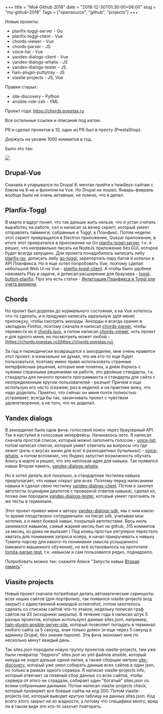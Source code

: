 +++
title = "Мой Github 2018"
date = "2018-12-30T01:30:00+06:00"
slug = "my-github-2018"
Tags = ["opensource", "github", "projects"]
+++

Новые проекты:

- planfix-toggl-server - Go
- planfix-toggl-client - Vue
- chords-viewer - Vue
- chords-parser - JS
- voice-list - Vue
- yandex-dialogs-client - Vue
- yandex-dialogs-whatis - JS
- yandex-dialogs-tester - JS
- hain-plugin-puttytray - JS
- viasite-projects - JS, Vue

Правки старых:

- site-discovery - Python
- ansible-role-zsh - YML

Проект года: https://chords.popstas.ru

Все остальные ссылки и описания под катом.

PR я сделал проектов в 10, один из PR был в престу (PrestaShop).

Держусь на уровне 1000 коммитов в год.

Было это так:

<img src="/images/2018-12/github-octocat.png" />
<!--more-->



## Drupal-Vue
Сначала я упарывался по Drupal 8, мечтая прийти к headless-сайтам с бэком на 8-ке и фронтом на Vue. Но Drupal не пошел. Январь-февраль вообще были не очень активные, не помню, что я делал.



## Planfix-Toggl
В марте я вдруг понял, что так дальше жить нельзя, что я устал считать выработку на работе, сел и написал за вечер скрипт, который умеет отправлять тайминги, собранные в Toggl, в Планфикс. Потом неделю этот скрипт превращался в Electron приложение, Quazar приложение, в итоге этот превратился в приложение на Go [planfix-toggl-server](https://github.com/viasite/planfix-toggl-server), т.к. я решил, что неправильно писать на NodeJs приложение без GUI, которое будет всегда запущено. Для проекта понадобилось написать либу [planfix-go](https://github.com/popstas/planfix-go), дописать либу [go-toggl](https://github.com/jason0x43/go-toggl), зарепортить пару багов и хотелок в API Планфикса. Но я еще хотел попробовать Vue, поэтому сделал небольшой Web UI на Vue - [planfix-toggl-client](https://github.com/viasite/planfix-toggl-client). А чтобы было удобнее нажимать Play в задаче, я дописал расширение для браузера - [toggl-button-planfix](https://github.com/viasite/toggl-button-planfix). Про это есть статья - [Интеграция Планфикса и Toggl для учета времени](/blog/2018/03/01/planfix-toggl-integration/).



## Chords
Но проект был доделан до нормального состояния, а на Vue хотелось что-то сделать, и я придумал написать идеальную (для меня) приложуху, чтобы смотреть аккорды. Аккорды я всегда хранил в закладках Firefox, поэтому сначала я написал [chords-parser](https://github.com/popstas/chords-parser), чтобы перевести их в [chords.json](https://raw.githubusercontent.com/popstas/chords-data/master/chords.json), а потом написал [chords-viewer](https://github.com/popstas/chords-viewer), хоть проект и для одного меня, но посмотреть может любой - [https://chords.popstas.ru](https://chords.popstas.ru).

За год я периодически возвращался к аккордилке, мне очень нравится этот проект: я изначально не думал, что им кто-то еще будет пользоваться, поэтому имею право использовать странные интерфейсные решения, которые мне понятны, а днём борюсь с чужими странными решениями на работе, это двойные стандарты, т.к. стандарты для личного проекта программиста и стандарты для сайта с неопределенным кругом пользователей - разные! Причем я еще использую его часто (скажем, раз в неделю) и на практике вижу, что надо доделать. Приятно, что сейчас он меня почти полностью устраивает, всегда бы так, заканчивать проект с чувством удовлетворения, а не того, что не доделал.



## Yandex dialogs
В аккордилке была одна фича: голосовой поиск через браузерный API. Так я наступил в голосовые интерфейсы. Начиналось лето. Я написал сначала простой список, который можно заполнять голосом - [voice-list](https://github.com/popstas/voice-list), потом написал список, который умеет отвечать на вопросы что где лежит (речь о вкусах жижи для есиг в разноцветных бутыльках) - [voice-whatis](https://github.com/popstas/voice-whatis), а потом вспомнил, что Яндекс запустил возможность обучать Алису в марте и решил, что это неплохая идея для навыка. Так появился навык Вторая память, [yandex-dialogs-whatis](https://github.com/popstas/yandex-dialogs-whatis).

Но я хотел делать всё локально, а стандартная тестилка навыка предполагает, что навык открыт для всех. Поэтому перед написанием навыка я сделал свою тестилку [yandex-dialogs-client](https://github.com/popstas/yandex-dialogs-client). Потом я захотел автотесты (сценарии диалогов с проверкой ответов навыка), сделал их, позже они породили [yandex-dialogs-tester](https://github.com/popstas/yandex-dialogs-tester), который умеет прогонять те же тесты в терминале.

Этот проект привел меня к автору [yandex-dialogs-sdk](https://github.com/fletcherist/yandex-dialogs-sdk), мы с ним какое-то время плодотворно сотрудничали: он писал sdk, учитывая мои хотелки, а я имел боевой навык, покрытый автотестами. Весь июль занимался навыком, самый жаркий месяц был на github, 315 коммитов за месяц, из дома не вылазил )
Под конец простых регулярок перестало хватать для понимания запроса юзера, я начал прикручивать к навыку Томита-парсер для какого-то понимания смысла услышанного (никакого машинного обучения), но всё остановилось на прототипе [tomita-parser-test](https://github.com/popstas/tomita-parser-test), т.к. навыком я сам пользовался редко, поднадоело.

Попробовать можно так: скажите Алисе "Запусти навык [Вторая память](https://dialogs.yandex.ru/store/skills/00203e6e-vtoraya-pamya)".



## Viasite projects
Новый проект сначала потребовал делать автоматические скриншоты всех наших сайтов (для портфолио), так появился viasite-projects (код закрыт) с единственной командой screenshot, потом захотелось сделать со списком сайтов что-то этакое, недельку пописал граф сайтов на d3 (исходники закрыты). В течение года я написал штук 5 разных проектов, которые используют данные sites.json, например, [hain-plugin-ansible-server-site](https://github.com/viasite-ansible/hain-plugin-ansible-server-site), который позволяет попадать в терминал любого сайта за 5 секунд, зная только домен (и еще через 5 секунд в админку Drupal, без знания пароля). Эта фича экономит мне по несколько минут каждый день.

Так sites.json породили новую группу проектов viasite-projects, там уже были генератор "бедного" sites.json из yml файлов ansible, который никуда не ходит дальше одной папки, а также сборщик метрик [site-discovery](https://github.com/viasite/site-discovery), который уже умел собирать данные всех сайтов в один json, но только в рамках одного сервера. Я написал viasite-projects info, который отвечает за плавный сбор данных со всех сайтов, чтобы сервера от этого не страдали, собирает один "богатый" sites.json со всеми собранными данными. Потом написал viasite-projects check, который проверяет все боевые сайты на код 200. Потом viasite-projects-list, который выводит крутую таблицу на данных sites.json. Код всего этого закрыт не из жадности, а потому что специфики много, вряд ли в таком виде это кто-то захочет повторить.
